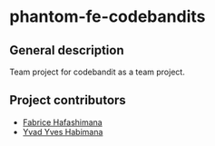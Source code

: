 
# phantom-fe-codebandits

## General description
Team project for codebandit as a team project.

## Project contributors
- [Fabrice Hafashimana](https://github.com/feyton)
- [Yvad Yves Habimana](https://github.com/Yvad60/)